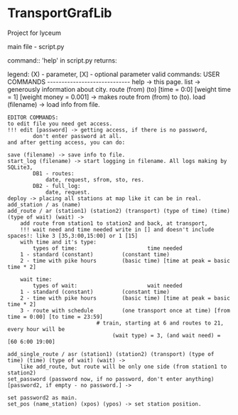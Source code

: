 # TransportGrafLib
Project for lyceum

main file - script.py

command:: 'help' in script.py returns:


legend: (X) - parameter, [X] - optional parameter
valid commands:
    USER COMMANDS -----------------------------
    help -> this page.
    list -> generously information about city.
    route (from) (to) [time = 0:0] [weight time = 1] [weight money = 0.001]
        -> makes route from (from) to (to).
    load (filename) -> load info from file.
    
    
    EDITOR COMMANDS:
    to edit file you need get access.
    !!! edit [password] -> getting access, if there is no password,
            don't enter password at all.
    and after getting access, you can do:
    
    save (filename) -> save info to file.
    start_log (filename) -> start logging in filename. All logs making by SQLite3,
            DB1 - routes:
                date, request, sfrom, sto, res.
            DB2 - full_log:
                date, request.
    deploy -> placing all stations at map like it can be in real.
    add_station / as (name)
    add_route / ar (station1) (station2) (transport) (type of time) (time) (type of wait) (wait) ->
        add route from station1 to station2 and back, at transport,
        !!! wait need and time needed write in [] and doesn't include spaces!: like 3 [35,3:00,15:00] or 1 [15]
        with time and it's type:
            types of time:                      time needed
        1 - standard (constant)         (constant time)
        2 - time with pike hours        (basic time) [time at peak = basic time * 2]
        
        wait time:
            types of wait:                      wait needed
        1 - standard (constant)         (constant time)
        2 - time with pike hours        (basic time) [time at peak = basic time * 2]
        3 - route with schedule         (one transport once at time) [from time = 0:00] [to time = 23:59]
                                # train, starting at 6 and routes to 21, every hour will be
                                     (wait type) = 3, (and wait need) = [60 6:00 19:00]
        
    add_single_route / asr (station1) (station2) (transport) (type of time) (time) (type of wait) (wait) ->
        like add_route, but route will be only one side (from station1 to station2)
    set_password (password now, if no password, don't enter anything) [password2, if empty - no password.] ->
                                                                                                set password2 as main.
    set_pos (name_station) (xpos) (ypos) -> set station position.
            
